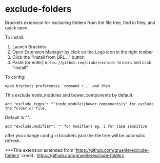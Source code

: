 exclude-folders
===============

Brackets extension for excluding folders from the file tree, find in files, and quick open.

To install:

1. Launch Brackets
2. Open Extension Manager by click on the Lego icon in the right toolbar
3. Click the "Install from URL..." button
4. Paste (or enter) `https://github.com/aiobz/exclude-folders` and click "Install"

To config:

```
open brackets preferences `command + ,` and then
```

This exclude node_modules and bower_components by default.
```
add "exclude.regex": "^(node_modules|bower_components)$" for exclude the folder or file.
```

Default is "".
```
add "exclude.modifier": "" for modifiers eg. i for case sensitive
```

after you change config in brackets.json the file tree will be automatic refresh.

***This extension extended from 'https://github.com/gruehle/exclude-folders'
credit:: https://github.com/gruehle/exclude-folders
